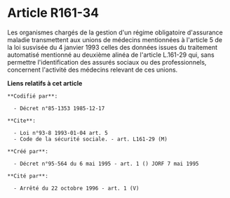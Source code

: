 # Article R161-34

Les organismes chargés de la gestion d'un régime obligatoire d'assurance maladie transmettent aux unions de médecins
mentionnées à l'article 5 de la loi susvisée du 4 janvier 1993 celles des données issues du traitement automatisé mentionné
au deuxième alinéa de l'article L.161-29 qui, sans permettre l'identification des assurés sociaux ou des professionnels,
concernent l'activité des médecins relevant de ces unions.

**Liens relatifs à cet article**

	**Codifié par**:

	  - Décret n°85-1353 1985-12-17

	**Cite**:

	  - Loi n°93-8 1993-01-04 art. 5
	  - Code de la sécurité sociale. - art. L161-29 (M)

	**Créé par**:

	  - Décret n°95-564 du 6 mai 1995 - art. 1 () JORF 7 mai 1995

	**Cité par**:

	  - Arrêté du 22 octobre 1996 - art. 1 (V)
